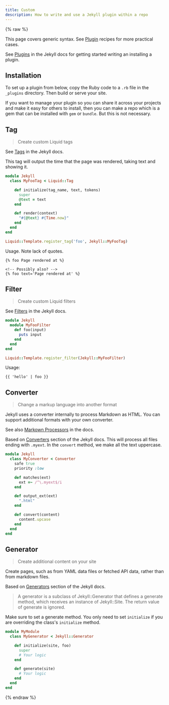 ```yaml
---
title: Custom
description: How to write and use a Jekyll plugin within a repo
---
```


{% raw %}

This page covers generic syntax. See [Plugin](https://michaelcurrin.github.io/code-cookbook/recipes/jekyll/plugins/) recipes for more practical cases.

See [Plugins](https://jekyllrb.com/docs/plugins/) in the Jekyll docs for getting started writing an installing a plugin.


## Installation

To set up a plugin from below, copy the Ruby code to a `.rb` file in the `_plugins` directory. Then build or serve your site.

If you want to manage your plugin so you can share it across your projects and make it easy for others to install, then you can make a repo which is a gem that can be installed with `gem` or `bundle`. But this is not necessary.


## Tag
> Create custom Liquid tags

See [Tags](https://jekyllrb.com/docs/plugins/tags/) in the Jekyll docs.

This tag will output the time that the page was rendered, taking text and showing it.

```ruby
module Jekyll
  class MyFooTag < Liquid::Tag

    def initialize(tag_name, text, tokens)
      super
      @text = text
    end

    def render(context)
      "#{@text} #{Time.now}"
    end
  end
end

Liquid::Template.register_tag('foo', Jekyll::MyFooTag)
```

Usage. Note lack of quotes.

```liquid
{% foo Page rendered at %}

<!-- Possibly also? -->
{% foo text='Page rendered at' %}
```


## Filter
> Create custom Liquid filters

See [Filters](https://jekyllrb.com/docs/plugins/filters/) in the Jekyll docs.

```ruby
module Jekyll
  module MyFooFilter
    def foo(input)
      puts input
    end
  end
end

Liquid::Template.register_filter(Jekyll::MyFooFilter)
```

Usage:

```liquid
{{ 'hello' | foo }}
```


## Converter
> Change a markup language into another format

Jekyll uses a converter internally to process Markdown as HTML. You can support additional formats with your own converter.

See also [Markown Processors](https://jekyllrb.com/docs/configuration/markdown/) in the docs.

Based on [Converters](https://jekyllrb.com/docs/plugins/converters/) section of the Jekyll docs. This will process all files ending with `.myext`. In the `convert` method, we make all the text uppercase.

```ruby
module Jekyll
  class MyConverter < Converter
    safe true
    priority :low

    def matches(ext)
      ext =~ /^\.myext$/i
    end

    def output_ext(ext)
      ".html"
    end

    def convert(content)
      content.upcase
    end
  end
end
```


## Generator
> Create additional content on your site

Create pages, such as from YAML data files or fetched API data, rather than from markdown files.

Based on [Generators](https://jekyllrb.com/docs/plugins/generators/) section of the Jekyll docs.

> A generator is a subclass of Jekyll::Generator that defines a generate method, which receives an instance of Jekyll::Site. The return value of generate is ignored.

Make sure to set a generate method. You only need to set `initialize` if you are overriding the class's `initialize` method.

```ruby
module MyModule
  class MyGenerator < Jekyll::Generator

    def initialize(site, foo)
      super
      # Your logic
    end

    def generate(site)
      # Your logic
    end
  end
end
```

{% endraw %}
